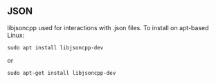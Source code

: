 ## JSON
libjsoncpp used for interactions with .json files. To install on apt-based Linux:
```
sudo apt install libjsoncpp-dev
```
or
```
sudo apt-get install libjsoncpp-dev
```